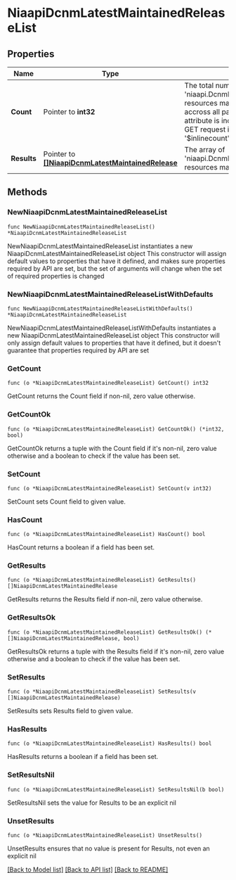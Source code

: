 # NiaapiDcnmLatestMaintainedReleaseList

## Properties

Name | Type | Description | Notes
------------ | ------------- | ------------- | -------------
**Count** | Pointer to **int32** | The total number of &#39;niaapi.DcnmLatestMaintainedRelease&#39; resources matching the request, accross all pages. The &#39;Count&#39; attribute is included when the HTTP GET request includes the &#39;$inlinecount&#39; parameter. | [optional] 
**Results** | Pointer to [**[]NiaapiDcnmLatestMaintainedRelease**](niaapi.DcnmLatestMaintainedRelease.md) | The array of &#39;niaapi.DcnmLatestMaintainedRelease&#39; resources matching the request. | [optional] 

## Methods

### NewNiaapiDcnmLatestMaintainedReleaseList

`func NewNiaapiDcnmLatestMaintainedReleaseList() *NiaapiDcnmLatestMaintainedReleaseList`

NewNiaapiDcnmLatestMaintainedReleaseList instantiates a new NiaapiDcnmLatestMaintainedReleaseList object
This constructor will assign default values to properties that have it defined,
and makes sure properties required by API are set, but the set of arguments
will change when the set of required properties is changed

### NewNiaapiDcnmLatestMaintainedReleaseListWithDefaults

`func NewNiaapiDcnmLatestMaintainedReleaseListWithDefaults() *NiaapiDcnmLatestMaintainedReleaseList`

NewNiaapiDcnmLatestMaintainedReleaseListWithDefaults instantiates a new NiaapiDcnmLatestMaintainedReleaseList object
This constructor will only assign default values to properties that have it defined,
but it doesn't guarantee that properties required by API are set

### GetCount

`func (o *NiaapiDcnmLatestMaintainedReleaseList) GetCount() int32`

GetCount returns the Count field if non-nil, zero value otherwise.

### GetCountOk

`func (o *NiaapiDcnmLatestMaintainedReleaseList) GetCountOk() (*int32, bool)`

GetCountOk returns a tuple with the Count field if it's non-nil, zero value otherwise
and a boolean to check if the value has been set.

### SetCount

`func (o *NiaapiDcnmLatestMaintainedReleaseList) SetCount(v int32)`

SetCount sets Count field to given value.

### HasCount

`func (o *NiaapiDcnmLatestMaintainedReleaseList) HasCount() bool`

HasCount returns a boolean if a field has been set.

### GetResults

`func (o *NiaapiDcnmLatestMaintainedReleaseList) GetResults() []NiaapiDcnmLatestMaintainedRelease`

GetResults returns the Results field if non-nil, zero value otherwise.

### GetResultsOk

`func (o *NiaapiDcnmLatestMaintainedReleaseList) GetResultsOk() (*[]NiaapiDcnmLatestMaintainedRelease, bool)`

GetResultsOk returns a tuple with the Results field if it's non-nil, zero value otherwise
and a boolean to check if the value has been set.

### SetResults

`func (o *NiaapiDcnmLatestMaintainedReleaseList) SetResults(v []NiaapiDcnmLatestMaintainedRelease)`

SetResults sets Results field to given value.

### HasResults

`func (o *NiaapiDcnmLatestMaintainedReleaseList) HasResults() bool`

HasResults returns a boolean if a field has been set.

### SetResultsNil

`func (o *NiaapiDcnmLatestMaintainedReleaseList) SetResultsNil(b bool)`

 SetResultsNil sets the value for Results to be an explicit nil

### UnsetResults
`func (o *NiaapiDcnmLatestMaintainedReleaseList) UnsetResults()`

UnsetResults ensures that no value is present for Results, not even an explicit nil

[[Back to Model list]](../README.md#documentation-for-models) [[Back to API list]](../README.md#documentation-for-api-endpoints) [[Back to README]](../README.md)


